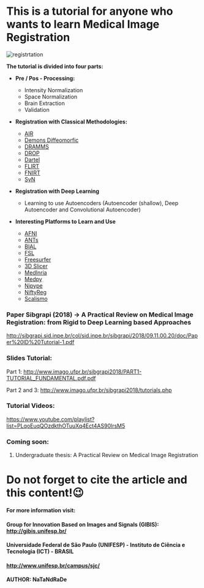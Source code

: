 # This is a tutorial for anyone who wants to learn Medical Image Registration
![registrtation](https://user-images.githubusercontent.com/24567632/47958113-3b28e800-dfa3-11e8-8efb-205c9db8b3a6.png)

**The tutorial is divided into four parts:**

- **Pre / Pos - Processing:**
  - Intensity Normalization
  - Space Normalization
  - Brain Extraction
  - Validation
    
- **Registration with Classical Methodologies:**
  - [AIR](http://air.bmap.ucla.edu/AIR5/index.html)
  - [Demons Diffeomorfic](https://med.inria.fr/)
  - [DRAMMS](https://www.med.upenn.edu/sbia/dramms.html)
  - [DROP](http://www.mrf-registration.net/)
  - [Dartel](https://www.fil.ion.ucl.ac.uk/spm/)
  - [FLIRT](https://fsl.fmrib.ox.ac.uk/fsl/fslwiki)
  - [FNIRT](https://fsl.fmrib.ox.ac.uk/fsl/fslwiki)
  - [SyN](http://stnava.github.io/ANTs/)
  
- **Registration with Deep Learning**
  -  Learning to use Autoencoders (Autoencoder (shallow), Deep Autoencoder and Convolutional Autoencoder)
  
- **Interesting Platforms to Learn and Use**
  - [AFNI](https://afni.nimh.nih.gov/about_afni)
  - [ANTs](http://stnava.github.io/ANTs/)
  - [BIAL](https://github.com/GIBIS-UNIFESP/BIAL)
  - [FSL](https://fsl.fmrib.ox.ac.uk/fsl/fslwiki)
  - [Freesurfer](https://surfer.nmr.mgh.harvard.edu/fswiki/FreeSurferMethodsCitation)  
  - [3D Slicer](https://www.slicer.org/wiki/CitingSlicer)
  - [MedInria](https://med.inria.fr/) 
  - [Medpy](https://loli.github.io/medpy/)
  - [Nipype](https://nipype.readthedocs.io/en/latest/)
  - [NiftyReg](http://cmictig.cs.ucl.ac.uk/wiki/index.php/NiftyReg)
  - [Scalismo](https://scalismo.org/tutorials/tutorial10.html)
  
 
### Paper Sibgrapi (2018) -> A Practical Review on Medical Image Registration: from Rigid to Deep Learning based Approaches
http://sibgrapi.sid.inpe.br/col/sid.inpe.br/sibgrapi/2018/09.11.00.20/doc/Paper%20ID%20Tutorial-1.pdf

### Slides Tutorial: 
Part 1: http://www.imago.ufpr.br/sibgrapi2018/PART1-TUTORIAL_FUNDAMENTAL.pdf.pdf

Part 2 and 3: http://www.imago.ufpr.br/sibgrapi2018/tutorials.php

### Tutorial Videos: 
https://www.youtube.com/playlist?list=PLqoEuqQOzdkthOTuuXq4Ect4AS90lrsM5

### Coming soon: 
1) Undergraduate thesis: A Practical Review on Medical Image Registration

# Do not forget to cite the article and this content!:wink:

#### For more information visit: 
#### Group for Innovation Based on Images and Signals (GIBIS): http://gibis.unifesp.br/

#### Universidade Federal de São Paulo (UNIFESP) - Instituto de Ciência e Tecnologia (ICT) - BRASIL 
#### http://www.unifesp.br/campus/sjc/


#### AUTHOR: NaTaNdRaDe

